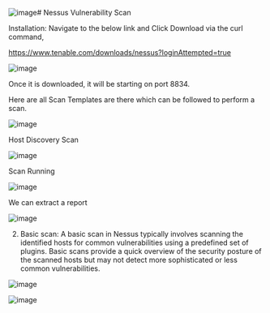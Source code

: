 ![image](https://github.com/jayshah17/Implementation-of-Cyber-Security-Lab/assets/76842630/48bcc739-6aff-4c71-82e2-193e5b834181)# Nessus Vulnerability Scan 

Installation:
Navigate to the below link and Click Download via the curl command,

https://www.tenable.com/downloads/nessus?loginAttempted=true

![image](https://github.com/jayshah17/Implementation-of-Cyber-Security-Lab/assets/76842630/51bb0107-dbd0-4d99-a841-f6340583cc87)

Once it is downloaded, it will be starting on port 8834.

Here are all Scan Templates are there which can be followed to perform a scan.

![image](https://github.com/jayshah17/Implementation-of-Cyber-Security-Lab/assets/76842630/72fd987d-1f03-4b93-ae36-76443c80c01c)


Host Discovery Scan

![image](https://github.com/jayshah17/Implementation-of-Cyber-Security-Lab/assets/76842630/18d6fc6c-2d1d-46e8-9b74-8df0360c63f6)

Scan Running

![image](https://github.com/jayshah17/Implementation-of-Cyber-Security-Lab/assets/76842630/c4d58217-6ff7-40ea-9d28-89057fb27894)

We can extract a report 

![image](https://github.com/jayshah17/Implementation-of-Cyber-Security-Lab/assets/76842630/036855ed-245d-4d8d-bc53-0ab64e8f279c)


2. Basic scan: A basic scan in Nessus typically involves scanning the identified hosts for common vulnerabilities using a predefined set of plugins.
Basic scans provide a quick overview of the security posture of the scanned hosts but may not detect more sophisticated or less common vulnerabilities.

![image](https://github.com/jayshah17/Implementation-of-Cyber-Security-Lab/assets/76842630/316b3137-cd17-451a-b4d4-59ccb0a9c2a0)


![image](https://github.com/jayshah17/Implementation-of-Cyber-Security-Lab/assets/76842630/336b8dab-fdaa-4a12-9623-676d03008631)


